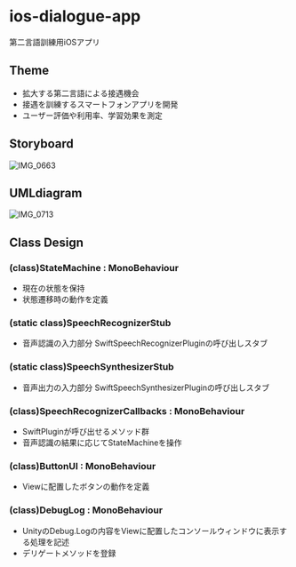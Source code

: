 
# ios-dialogue-app

第二言語訓練用iOSアプリ

## Theme

- 拡大する第二言語による接遇機会
- 接遇を訓練するスマートフォンアプリを開発
- ユーザー評価や利用率、学習効果を測定

## Storyboard

![IMG_0663](https://user-images.githubusercontent.com/21092061/62443665-6fca0a00-b796-11e9-90f2-9dd577b33498.PNG)

## UMLdiagram

![IMG_0713](https://user-images.githubusercontent.com/21092061/63229947-3935ca00-c241-11e9-890d-70770295b21d.PNG)

## Class Design

### (class)StateMachine : MonoBehaviour
- 現在の状態を保持
- 状態遷移時の動作を定義
### (static class)SpeechRecognizerStub
- 音声認識の入力部分 SwiftSpeechRecognizerPluginの呼び出しスタブ
### (static class)SpeechSynthesizerStub
- 音声出力の入力部分 SwiftSpeechSynthesizerPluginの呼び出しスタブ
### (class)SpeechRecognizerCallbacks : MonoBehaviour
- SwiftPluginが呼び出せるメソッド群
- 音声認識の結果に応じてStateMachineを操作
### (class)ButtonUI : MonoBehaviour
- Viewに配置したボタンの動作を定義
### (class)DebugLog : MonoBehaviour
- UnityのDebug.Logの内容をViewに配置したコンソールウィンドウに表示する処理を記述
- デリゲートメソッドを登録

